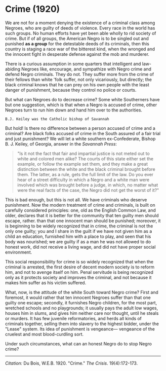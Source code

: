 <!--
title:   Crime
author:  Du Bois, W.E.B.
journal: The Crisis
year:    1920
volume:  19
issue:   4
pages:   172-173
-->
# Crime (1920)

We are not for a moment denying the existence of a criminal class among Negroes, who are guilty of deeds of violence. Every race in the world has such groups. No human efforts have yet been able wholly to rid society of crime. But if of all groups, the American Negro is to be singled out and punished **as a group** for the detestable deeds of its criminals, then this country is staging a race war of the bitterest kind, when the wronged and the innocent fight in desperate defense against the mob and murderer.

There is a curious assumption in some quarters that intelligent and law-abiding Negroes like, encourage, and sympathize with Negro crime and defend Negro criminals. They do not. They suffer more from the crime of their fellows than white 'folk suffer, not only vicariously, but directly; the black criminal knows that he can prey on his own people with the least danger of punishment, because they control no police or courts.

But what can Negroes do to decrease crime? Some white Southerners have but one suggestion, which is that when a Negro is accused of crime, other Negroes turn to run him down and hand him over to the authorities.

```{margin}
B.J. Keiley was the Catholic bishop of Savannah
```

But hold! Is there no difference between a person accused of crime and a criminal? Are black folks accused of crime in the South assured of a fair trial and just punishment? We will let a white southern ex-Confederate, Bishop B. J. Keiley, of Georgia, answer in the *Savannah Press*:

> "Is it not the fact that fair and impartial justice is not meted out to white and colored men alike? The courts of this state either set the example, or follow the example set them, and they make a great distinction between the white and the black criminal brought before them. The latter, as a rule, gets the full limit of the law. Do you ever hear of a street difficulty in which a Negro and a white man were involved which was brought before a judge, in which, no matter what were the real facts of the case, the Negro did not get the worst of it?"

 This is bad enough, but this is not all. We have criminals who deserve punishment. Now the modern treatment of crime and criminals, is built on carefully considered principles: one, old as the English Common Law, and older, declares that it is better for the community that ten guilty men should escape, rather. than that one innocent man should be punished; moreover, it is beginning to be widely recognized that in crime, the criminal is not the only one guilty; you and I share in the guilt if we have not given him as a child an education, furnished him with a place to play, and seen that his body was nourished; we are guilty if as a man he was not allowed to do honest work, did not receive a living wage, and did not have proper social environment.

This social responsibility for crime is so widely recognized that when the criminal is arrested, the first desire of decent modern society is to reform him, and not to avenge itself on him. Penal servitude is being recognized only as it protects society and improves the criminal, and not because it makes him suffer as his victim suffered.

What, now, is the attitude of the white South toward Negro crime? First and foremost, it would rather that ten innocent Negroes suffer than that one guilty one escape; secondly, it furnishes Negro children, for the most part, wretched schools and no playgrounds; it usually pays the adult low wages, houses him in slums, and gives him neither care nor thought, until he steals or murders. It has few juvenile reformatories, and herds all kinds of criminals together, selling them into slavery to the highest bidder, under the "Lease" system. Its idea of punishment is vengeance— vengeance of the cruelest and most blood-curdling sort.

 Under such circumstances, what can an honest Negro do to stop Negro crime?

 ______________
*Citation:* Du Bois, W.E.B. 1920. "Crime." *The Crisis*. 19(4):172-173.